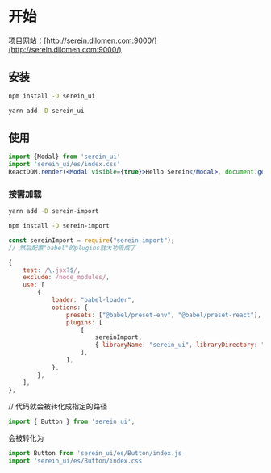 # 开始

项目网站：[http://serein.dilomen.com:9000/](http://serein.dilomen.com:9000/)

## 安装

```bash
npm install -D serein_ui
```

```bash
yarn add -D serein_ui
```

## 使用

```jsx
import {Modal} from 'serein_ui'
import 'serein_ui/es/index.css'
ReactDOM.render(<Modal visible={true}>Hello Serein</Modal>, document.getElementById('root'));
```

### 按需加载

```bash
yarn add -D serein-import
```

```bash
npm install -D serein-import
```

```js
const sereinImport = require("serein-import");
// 然后配置"babel"的plugins就大功告成了

{
    test: /\.jsx?$/,
    exclude: /node_modules/,
    use: [
        {
            loader: "babel-loader",
            options: {
                presets: ["@babel/preset-env", "@babel/preset-react"],
                plugins: [
                    [
                        sereinImport,
                        { libraryName: "serein_ui", libraryDirectory: "es"},
                    ],
                ],
            },
        },
    ],
},
```

// 代码就会被转化成指定的路径

```js
import { Button } from 'serein_ui';
```

会被转化为

```js
import Button from 'serein_ui/es/Button/index.js
import 'serein_ui/es/Button/index.css
```
